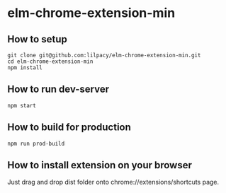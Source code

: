# elm-chrome-extension-min

## How to setup

```shell:
git clone git@github.com:lilpacy/elm-chrome-extension-min.git
cd elm-chrome-extension-min
npm install
```

## How to run dev-server
```shell:
npm start
```

## How to build for production
```shell:
npm run prod-build
```

## How to install extension on your browser

Just drag and drop dist folder onto chrome://extensions/shortcuts page.

